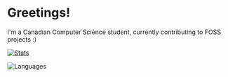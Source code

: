 # Greetings!

I'm a Canadian Computer Science student, currently contributing to FOSS projects :)

[![Stats](https://github-readme-stats.vercel.app/api?username=mosharky&show_icons=true&theme=dark)](https://github.com/mosharky)

![Languages](https://github-readme-stats.vercel.app/api/top-langs/?username=mosharky&layout=compact&theme=dark)

